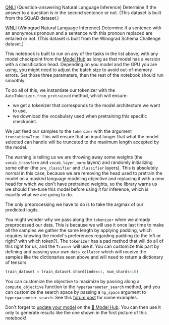 [QNLI](https://rajpurkar.github.io/SQuAD-explorer/) (Question-answering Natural
Language Inference) Determine if the answer to a question is in the second
sentence or not. (This dataset is built from the SQuAD dataset.)

[WNLI](https://cs.nyu.edu/faculty/davise/papers/WinogradSchemas/WS.html)
(Winograd Natural Language Inference) Determine if a sentence with an anonymous
pronoun and a sentence with this pronoun replaced are entailed or not. (This
dataset is built from the Winograd Schema Challenge dataset.)

This notebook is built to run on any of the tasks in the list above, with any
model checkpoint from the [Model Hub](https://huggingface.co/models) as long as
that model has a version with a classification head. Depending on you model and
the GPU you are using, you might need to adjust the batch size to avoid
out-of-memory errors. Set those three parameters, then the rest of the notebook
should run smoothly.

To do all of this, we instantiate our tokenizer with the
`AutoTokenizer.from_pretrained` method, which will ensure:

- we get a tokenizer that corresponds to the model architecture we want to use,
- we download the vocabulary used when pretraining this specific checkpoint.

We just feed our samples to the `tokenizer` with the argument `truncation=True`.
This will ensure that an input longer that what the model selected can handle
will be truncated to the maximum length accepted by the model.

The warning is telling us we are throwing away some weights (the
`vocab_transform` and `vocab_layer_norm` layers) and randomly initializing some
other (the `pre_classifier` and `classifier` layers). This is absolutely normal
in this case, because we are removing the head used to pretrain the model on a
masked language modeling objective and replacing it with a new head for which we
don't have pretrained weights, so the library warns us we should fine-tune this
model before using it for inference, which is exactly what we are going to do.

The only preprocessing we have to do is to take the argmax of our predicted
logits.

You might wonder why we pass along the `tokenizer` when we already preprocessed
our data. This is because we will use it once last time to make all the samples
we gather the same length by applying padding, which requires knowing the
model's preferences regarding padding (to the left or right? with which token?).
The `tokenizer` has a pad method that will do all of this right for us, and the
`Trainer` will use it. You can customize this part by defining and passing your
own `data_collator` which will receive the samples like the dictionaries seen
above and will need to return a dictionary of tensors.

```python
train_dataset = train_dataset.shard(index=1, num_shards=10)
```

You can customize the objective to maximize by passing along a
`compute_objective` function to the `hyperparameter_search` method, and you can
customize the search space by passing a `hp_space` argument to
`hyperparameter_search`. See this [forum
post](https://discuss.huggingface.co/t/using-hyperparameter-search-in-trainer/785/10)
for some examples.

Don't forget to [update your
model](https://huggingface.co/transformers/model_sharing.html) on the [🤗 Model
Hub](https://huggingface.co/models). You can then use it only to generate
results like the one shown in the first picture of this notebook!
